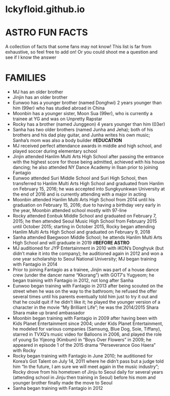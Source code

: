 # lckyfloid.github.io
# **ASTRO FUN FACTS** 

A collection of facts that some fans may not know! This list is far from exhaustive, so feel free to add on! Or you could shoot me a question and see if I know the answer
>
# **FAMILIES**
- MJ has an older brother
- Jinjin has an older brother
- Eunwoo has a younger brother (named Donghwi) 2 years younger than him (99er) who has studied abroad in China
- Moonbin has a younger sister, Moon Sua (99er), who is currently a trainee at YG and was on Unpretty Rapstar
- Rocky has a brother (named Junggeon) 4 years younger than him (03er) 
- Sanha has two older brothers (named Junha and Jeha); both of his brothers and his dad play guitar, and Junha writes his own music; Sanha’s mom was also a body builder
#**EDUCATION**
- MJ received perfect attendance awards in middle and high school, and played soccer during elementary school
- Jinjin attended Hanlim Multi Arts High School after passing the entrance with the highest score for those being admitted, achieved with his house dancing; he also attended NY Dance Academy in Ilsan prior to joining Fantagio
- Eunwoo attended Suri Middle School and Suri High School, then transferred to Hanlim Multi Arts High School and graduated from Hanlim on February 15, 2016; he was accepted into Sungkyunkwan University at the end of 2016 and is currently attending with a major in acting
- Moonbin attended Hanlim Multi Arts High School from 2014 until his graduation on February 15, 2016; due to having a birthday very early in the year, Moonbin attended school mostly with 97-line
- Rocky attended Eonbuk Middle School and graduated on February 7, 2015; he then attended Seoul Music High School from February 2015 until October 2015; starting in October 2015, Rocky began attending Hanlim Multi Arts High School and graduated on February 9, 2018
- Sanha attended Baegwoon Middle School; he attends Hanlim Multi Arts High School and will graduate in 2019
#**BEFORE ASTRO**
- MJ auditioned for JYP Entertainment in 2010 with iKON’s Donghyuk (but didn’t make it into the company); he auditioned again in 2012 and won a one year scholarship to Seoul National University; MJ  began training with Fantagio in 2014
- Prior to joining Fantagio as a trainee, Jinjin was part of a house dance crew (under the dancer name “Kkorang”) with GOT7′s Yugyeom; he began training with Fantagio in 2012, not long after Sanha
- Eunwoo began training with Fantagio in 2013 after being scouted on the street when he was on the way to the bathroom; he refused the offer several times until his parents eventually told him just to try it out and that he could quit if he didn’t like it; he played the younger version of a character in the movie “My Brilliant Life”; he was the 2014/2015 Shara Shara make up brand ambassador
- Moonbin began training with Fantagio in 2009 after having been with Kids Planet Entertainment since 2004; under Kids Planet Entertainment, he modeled for various companies (Samsung, Blue Dog, Soie, Tiffany), starred in TVXQ’s music video for Balloons in 2006, and played the role of young So Yijeong (Kimbum) in “Boys Over Flowers” in 2009; he appeared in episode 1 of the 2015 drama “Perseverance Goo Haera” with Rocky
- Rocky began training with Fantagio in June 2010; he auditioned for Korea’s Got Talent on July 14, 2011 where he didn’t pass but a judge told him “In the future, I am sure we will meet again in the music industry”; Rocky drove from his hometown of Jinju to Seoul daily for several years (attending school in Jinju then training in Seoul) before his mom and younger brother finally made the move to Seoul
- Sanha began training with Fantagio in 2012
